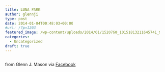 ```yaml
---
title: LUNA PARK
author: glennji
type: post
date: 2014-01-04T00:48:03+00:00
#url: /?p=1203
featured_image: /wp-content/uploads/2014/01/1520760_10151813211645741_964302910_n.jpg
categories:
  - Uncategorized
draft: true
---
```

<div>
  <img style="max-width: 600px;" src="/wp-content/uploads/2014/01/1520760_10151813211645741_964302910_n.jpg" alt="" /></p> 
  
  <div>
    from Glenn J. Mason via <a href="https://www.facebook.com/photo.php?fbid=10151813211645741&set=a.10150907445480741.408542.551785740&type=1">Facebook</a>
  </div>
</div>

